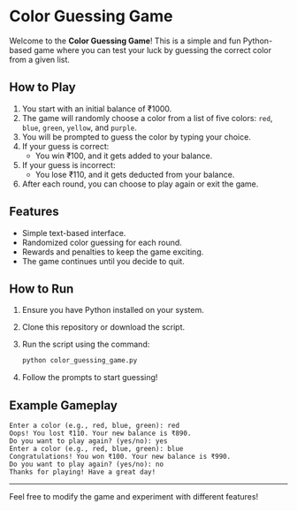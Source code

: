 # Color Guessing Game

Welcome to the **Color Guessing Game**! This is a simple and fun Python-based game where you can test your luck by guessing the correct color from a given list.

## How to Play
1. You start with an initial balance of ₹1000.
2. The game will randomly choose a color from a list of five colors: `red`, `blue`, `green`, `yellow`, and `purple`.
3. You will be prompted to guess the color by typing your choice.
4. If your guess is correct:
    - You win ₹100, and it gets added to your balance.
5. If your guess is incorrect:
    - You lose ₹110, and it gets deducted from your balance.
6. After each round, you can choose to play again or exit the game.

## Features
- Simple text-based interface.
- Randomized color guessing for each round.
- Rewards and penalties to keep the game exciting.
- The game continues until you decide to quit.

## How to Run
1. Ensure you have Python installed on your system.
2. Clone this repository or download the script.
3. Run the script using the command:

   ```bash
   python color_guessing_game.py
   ```

4. Follow the prompts to start guessing!

## Example Gameplay
```
Enter a color (e.g., red, blue, green): red
Oops! You lost ₹110. Your new balance is ₹890.
Do you want to play again? (yes/no): yes
Enter a color (e.g., red, blue, green): blue
Congratulations! You won ₹100. Your new balance is ₹990.
Do you want to play again? (yes/no): no
Thanks for playing! Have a great day!
```

---

Feel free to modify the game and experiment with different features!
